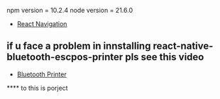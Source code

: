 npm version = 10.2.4
node version = 21.6.0

* [React Navigation](https://reactnavigation.org/docs/getting-started/)

## if u face a problem in innstalling react-native-bluetooth-escpos-printer pls see this video 
* [Bluetooth Printer](https://www.youtube.com/watch?v=ABNmLKrhYdY&ab_channel=prawitohudoro)


**** to this is porject 